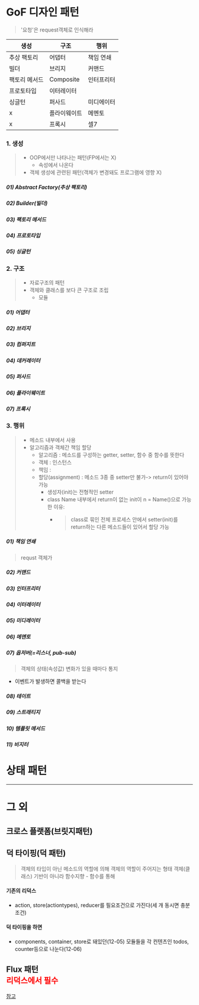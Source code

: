 # GoF 디자인 패턴
> '요청'은 request객체로 인식해라

| 생성      | 구조        |행위| 
| ---------|-----------|---|
|  추상 팩토리  | 어댑터       |책임 연쇄| 
|  빌더      | 브리지       |커맨드| 
|  팩토리 메서드 | Composite |인터프리터| 
|  프로토타입   | 이터레이터     || 
|  싱글턴     | 퍼사드       |미디에이터| 
|  x       | 플라이웨이트    |메멘토| 
|  x       | 프록시       |셀7| 
### 1. 생성
> - OOP에서만 나타나는 패턴(FP에서는 X)
>   * 속성에서 나온다 
> - 객체 생성에 관련된 패턴(객체가 변경돼도 프로그램에 영향 X)
##### 01) Abstract Factory(추상 팩토리)
##### 02) Builder(빌더)
##### 03) 팩토리 메서드
##### 04) 프로토타입
##### 05) 싱글턴
### 2. 구조
> - 자료구조의 패턴
> - 객체와 클래스를 보다 큰 구조로 조립
>   - 모듈
##### 01) 어댑터 
##### 02) 브리지
##### 03) 컴퍼지트
##### 04) 데커레이터
##### 05) 퍼사드
##### 06) 플라이웨이트
##### 07) 프록시
### 3. 행위
> - 메소드 내부에서 사용
> - 알고리즘과 객체간 책임 할당
>   - 알고리즘 : 메소드를 구성하는 getter, setter, 함수 중 함수를 뜻한다
>   - 객체 : 인스턴스
>   - 책임 : 
>   - 할당(assignment) : 메소드 3종 중 setter만 불가-> return이 있어야 가능
>     - 생성자(init)는 전형적인 setter
>     - class Name 내부에서 return이 없는 init이 n = Name()으로 가능한 이유: 
>       - >class로 묶인 전체 프로세스 안에서 setter(init)를 return하는 다른 메소드들이 있어서 할당 가능 
##### 01) 책임 연쇄
> requst 객체가 
##### 02) 커맨드
##### 03) 인터프리터
##### 04) 이터레이터
##### 05) 미디레이터
##### 06) 메멘토
##### 07) 옵저버(=리스너, pub-sub)
> 객체의 상태(속성값) 변화가 있을 때마다 통지
- 이벤트가 발생하면 콜백을 받는다

##### 08) 테이트
##### 09) 스트래티지
##### 10) 템플릿 메서드
##### 11) 비지터

# 상태 패턴

---
# 그 외
## 크로스 플랫폼(브릿지패턴)
## 덕 타이핑(덕 패턴)
> 객체의 타입이 아닌 메소드의 역할에 의해 객체의 역할이 주어지는 형태
> 객체(클래스) 기반이 아니라 함수지향 - 함수를 통해
#### 기존의 리덕스
- action, store(actiontypes), reducer를 필요조건으로 가진다(세 개 동시면 충분조건)
#### 덕 타이핑을 하면
- components, container, store로 돼있던(12-05) 모듈들을 각 컨텐츠인 todos, counter등으로 나눈다(12-06)
## Flux 패턴 <div style=color:red>리덕스에서 필수</div>
<a href = "https://velog.io/@andy0011/Flux-%ED%8C%A8%ED%84%B4%EC%9D%B4%EB%9E%80">참고</a>

